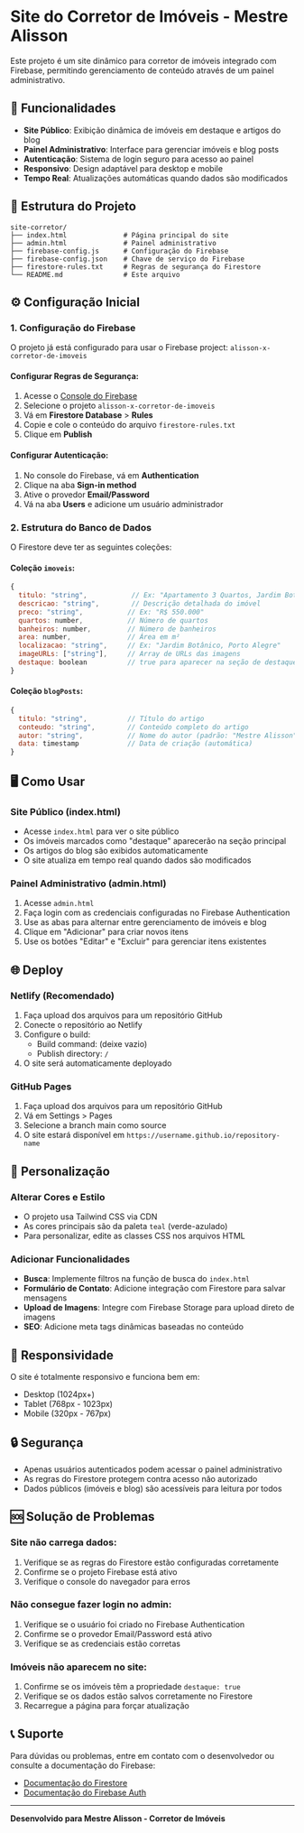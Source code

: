 # Site do Corretor de Imóveis - Mestre Alisson

Este projeto é um site dinâmico para corretor de imóveis integrado com Firebase, permitindo gerenciamento de conteúdo através de um painel administrativo.

## 🚀 Funcionalidades

- **Site Público**: Exibição dinâmica de imóveis em destaque e artigos do blog
- **Painel Administrativo**: Interface para gerenciar imóveis e blog posts
- **Autenticação**: Sistema de login seguro para acesso ao painel
- **Responsivo**: Design adaptável para desktop e mobile
- **Tempo Real**: Atualizações automáticas quando dados são modificados

## 📁 Estrutura do Projeto

```
site-corretor/
├── index.html              # Página principal do site
├── admin.html              # Painel administrativo
├── firebase-config.js      # Configuração do Firebase
├── firebase-config.json    # Chave de serviço do Firebase
├── firestore-rules.txt     # Regras de segurança do Firestore
└── README.md               # Este arquivo
```

## ⚙️ Configuração Inicial

### 1. Configuração do Firebase

O projeto já está configurado para usar o Firebase project: `alisson-x-corretor-de-imoveis`

#### Configurar Regras de Segurança:
1. Acesse o [Console do Firebase](https://console.firebase.google.com)
2. Selecione o projeto `alisson-x-corretor-de-imoveis`
3. Vá em **Firestore Database** > **Rules**
4. Copie e cole o conteúdo do arquivo `firestore-rules.txt`
5. Clique em **Publish**

#### Configurar Autenticação:
1. No console do Firebase, vá em **Authentication**
2. Clique na aba **Sign-in method**
3. Ative o provedor **Email/Password**
4. Vá na aba **Users** e adicione um usuário administrador

### 2. Estrutura do Banco de Dados

O Firestore deve ter as seguintes coleções:

#### Coleção `imoveis`:
```javascript
{
  titulo: "string",           // Ex: "Apartamento 3 Quartos, Jardim Botânico"
  descricao: "string",        // Descrição detalhada do imóvel
  preco: "string",           // Ex: "R$ 550.000"
  quartos: number,           // Número de quartos
  banheiros: number,         // Número de banheiros
  area: number,              // Área em m²
  localizacao: "string",     // Ex: "Jardim Botânico, Porto Alegre"
  imageURLs: ["string"],     // Array de URLs das imagens
  destaque: boolean          // true para aparecer na seção de destaques
}
```

#### Coleção `blogPosts`:
```javascript
{
  titulo: "string",          // Título do artigo
  conteudo: "string",        // Conteúdo completo do artigo
  autor: "string",           // Nome do autor (padrão: "Mestre Alisson")
  data: timestamp            // Data de criação (automática)
}
```

## 🖥️ Como Usar

### Site Público (index.html)
- Acesse `index.html` para ver o site público
- Os imóveis marcados como "destaque" aparecerão na seção principal
- Os artigos do blog são exibidos automaticamente
- O site atualiza em tempo real quando dados são modificados

### Painel Administrativo (admin.html)
1. Acesse `admin.html`
2. Faça login com as credenciais configuradas no Firebase Authentication
3. Use as abas para alternar entre gerenciamento de imóveis e blog
4. Clique em "Adicionar" para criar novos itens
5. Use os botões "Editar" e "Excluir" para gerenciar itens existentes

## 🌐 Deploy

### Netlify (Recomendado)
1. Faça upload dos arquivos para um repositório GitHub
2. Conecte o repositório ao Netlify
3. Configure o build:
   - Build command: (deixe vazio)
   - Publish directory: `/`
4. O site será automaticamente deployado

### GitHub Pages
1. Faça upload dos arquivos para um repositório GitHub
2. Vá em Settings > Pages
3. Selecione a branch main como source
4. O site estará disponível em `https://username.github.io/repository-name`

## 🔧 Personalização

### Alterar Cores e Estilo
- O projeto usa Tailwind CSS via CDN
- As cores principais são da paleta `teal` (verde-azulado)
- Para personalizar, edite as classes CSS nos arquivos HTML

### Adicionar Funcionalidades
- **Busca**: Implemente filtros na função de busca do `index.html`
- **Formulário de Contato**: Adicione integração com Firestore para salvar mensagens
- **Upload de Imagens**: Integre com Firebase Storage para upload direto de imagens
- **SEO**: Adicione meta tags dinâmicas baseadas no conteúdo

## 📱 Responsividade

O site é totalmente responsivo e funciona bem em:
- Desktop (1024px+)
- Tablet (768px - 1023px)
- Mobile (320px - 767px)

## 🔒 Segurança

- Apenas usuários autenticados podem acessar o painel administrativo
- As regras do Firestore protegem contra acesso não autorizado
- Dados públicos (imóveis e blog) são acessíveis para leitura por todos

## 🆘 Solução de Problemas

### Site não carrega dados:
1. Verifique se as regras do Firestore estão configuradas corretamente
2. Confirme se o projeto Firebase está ativo
3. Verifique o console do navegador para erros

### Não consegue fazer login no admin:
1. Verifique se o usuário foi criado no Firebase Authentication
2. Confirme se o provedor Email/Password está ativo
3. Verifique se as credenciais estão corretas

### Imóveis não aparecem no site:
1. Confirme se os imóveis têm a propriedade `destaque: true`
2. Verifique se os dados estão salvos corretamente no Firestore
3. Recarregue a página para forçar atualização

## 📞 Suporte

Para dúvidas ou problemas, entre em contato com o desenvolvedor ou consulte a documentação do Firebase:
- [Documentação do Firestore](https://firebase.google.com/docs/firestore)
- [Documentação do Firebase Auth](https://firebase.google.com/docs/auth)

---

**Desenvolvido para Mestre Alisson - Corretor de Imóveis**

